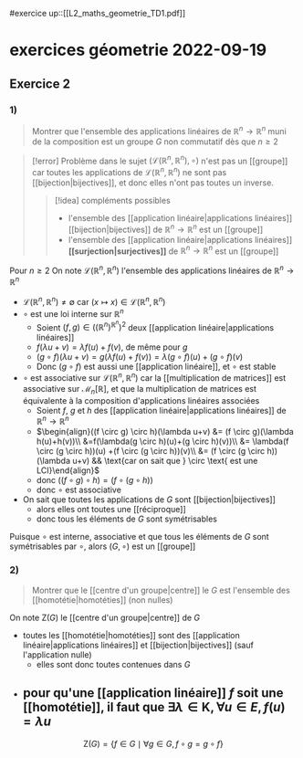 #exercice 
up::[[L2_maths_geometrie_TD1.pdf]]
# exercices géometrie 2022-09-19


## Exercice 2
### 1)
> Montrer que l'ensemble des applications linéaires de $\mathbb{R}^{n}\to \mathbb{R}^{n}$ muni de la composition est un groupe $G$ non commutatif dès que $n \geq 2$

> [!error] Problème dans le sujet
> $(\mathcal{L}(\mathbb{R}^{n}, \mathbb{R}^{n}), \circ)$ n'est pas un [[groupe]] car toutes les applications de $\mathcal{L}(\mathbb{R}^{n}, \mathbb{R}^{n})$ ne sont pas [[bijection|bijectives]], et donc elles n'ont pas toutes un inverse.
> 
> > [!idea] compléments possibles
> > - l'ensemble des [[application linéaire|applications linéaires]] [[bijection|bijectives]] de $\mathbb{R}^{n}\to \mathbb{R}^{n}$ est un [[groupe]] 
> >  - l'ensemble des [[application linéaire|applications linéaires]] **[[surjection|surjectives]]** de $\mathbb{R}^{n}\to \mathbb{R}^{n}$ est un [[groupe]] 

Pour $n \geq 2$
On note $\mathcal{L}(\mathbb{R}^{n}, \mathbb{R}^{n})$ l'ensemble des applications linéaires de $\mathbb{R}^{n}\to \mathbb{R}^{n}$
 - $\mathcal{L}(\mathbb{R}^{n}, \mathbb{R}^{n}) \neq \emptyset$ car $(x \mapsto x) \in \mathcal{L}(\mathbb{R}^{n}, \mathbb{R}^{n})$
 - $\circ$ est une loi interne sur $\mathbb{R}^{n}$
     - Soient $(f, g) \in \left( \left( \mathbb{R}^{n} \right)^{\mathbb{R}^{n}} \right)^{2}$ deux [[application linéaire|applications linéaires]]
     - $f(\lambda u+v) = \lambda f(u)+f(v)$, de même pour $g$
     - $(g \circ f)(\lambda u+v)=g(\lambda f(u)+f(v))=\lambda(g \circ f)(u)+ (g \circ f)(v)$
     - Donc $(g \circ f)$ est aussi une [[application linéaire]], et $\circ$ est stable
 - $\circ$ est associative sur $\mathcal{L}(\mathbb{R}^{n}, \mathbb{R}^{n})$ car la [[multiplication de matrices]] est associative sur $\mathcal{M}_{n}[\mathbb{R}]$, et que la multiplication de matrices est équivalente à la composition d'applications linéaires associées
     - Soient $f$, $g$ et $h$ des [[application linéaire|applications linéaires]] de $\mathbb{R}^{n} \to \mathbb{R}^{n}$ 
     - $\begin{align}((f \circ g) \circ h)(\lambda u+v) &= (f \circ g)(\lambda h(u)+h(v))\\ &=f(\lambda(g \circ h)(u)+(g \circ h)(v))\\ &= \lambda(f \circ (g \circ h))(u) +(f \circ (g \circ h))(v)\\ &= (f \circ (g \circ h))(\lambda u+v) && \text{car on sait que } \circ \text{ est une LCI}\end{align}$
     - donc $((f \circ g)\circ h) = (f \circ (g \circ h))$
     - donc $\circ$ est associative 
 - On sait que toutes les applications de $G$ sont [[bijection|bijectives]] 
     - alors elles ont toutes une [[réciproque]] 
     - donc tous les éléments de $G$ sont symétrisables

Puisque $\circ$ est interne, associative et que tous les éléments de $G$ sont symétrisables par $\circ$, alors $(G, \circ)$ est un [[groupe]] 

### 2)
> Montrer que le [[centre d'un groupe|centre]] le $G$ est l'ensemble des [[homotétie|homotéties]] (non nulles)

On note $\mathrm{Z}(G)$ le [[centre d'un groupe|centre]] de $G$

 - toutes les [[homotétie|homotéties]] sont des [[application linéaire|applications linéaires]] et [[bijection|bijectives]] (sauf l'application nulle)
     - elles sont donc toutes contenues dans $G$
 - pour qu'une [[application linéaire]] $f$ soit une [[homotétie]], il faut que $\exists \lambda \in \mathbf{K}, \forall u \in E, f(u) = \lambda u$ 
     - 
$$
\mathrm{Z}(G) = \{ f \in G \mid \forall g \in G, f \circ g = g \circ f \}
$$